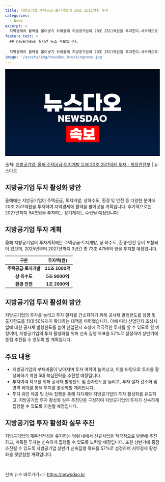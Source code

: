 ```yaml
---
title: 지방공기업 주택공급·토지개발에 20조 2511억원 투자
categories:
  - News
excerpt: >
  지역경제의 활력을 불어넣기 위해올해 지방공기업이 20조 2511억원을 투자한다.세부적으로 주택공급토지개발에 …
feature_text: >
  ## navernews 실시간 뉴스 속보입니다.

  지역경제의 활력을 불어넣기 위해올해 지방공기업이 20조 2511억원을 투자한다.세부적으로 주택공급토지개발에 …
image: '/assets/img/newsdao_breakingnews.jpg'
---
```


![뉴스다오 속보](/assets/img/newsdao_breakingnews.jpg)

<p>출처: <a href="https://newsdao.kr/3122" rel="dofollow">지방공기업, 올해 주택공급·토지개발 등에 20조 2511억원 투자 - 행정안전부</a> | 뉴스다오</p>

<h2 data-ke-size="size26">지방공기업 투자 활성화 방안</h2>
<p data-ke-size="size16">올해에는 지방공기업이 주택공급, 토지개발, 상하수도, 환경 및 안전 등 다양한 분야에 20조 2511억원을 투자하여 지역경제에 활력을 불어넣을 계획입니다. 추가적으로는 2027년까지 94조원을 투자하는 장기계획도 수립될 예정입니다.</p>

<h2 data-ke-size="size24">지방공기업 투자 계획</h2>
<p data-ke-size="size16">올해 지방공기업의 투자계획에는 주택공급·토지개발, 상·하수도, 환경·안전 등이 포함되어 있으며, 2025년부터 2027년까지 3년간 총 73조 4756억 원을 투자할 예정입니다.</p>
<table>
<thead>
<tr>
<th>구분</th>
<th>투자액(원)</th>
</tr>
</thead>
<tbody>
<tr>
<td style="text-align: center; height: 17px;"><b>주택공급·토지개발</b></td>
<td style="text-align: center; height: 17px;"><b>11조 1000억</b></td>
</tr>
<tr>
<td style="text-align: center; height: 17px;"><b>상·하수도</b></td>
<td style="text-align: center; height: 17px;"><b>5조 9000억</b></td>
</tr>
<tr>
<td style="text-align: center; height: 17px;"><b>환경·안전</b></td>
<td style="text-align: center; height: 17px;"><b>1조 2000억</b></td>
</tr>
</tbody>
</table>

<h2 data-ke-size="size24">지방공기업 투자 활성화 방안</h2>
<p data-ke-size="size16">지방공기업의 투자를 늘리고 투자 절차를 간소화하기 위해 공사채 발행한도를 상향 및 출자한도를 최대 50%까지 확대하는 대책을 마련했습니다. 이에 따라 산업단지 조성사업에 대한 공사채 발행한도를 높여 산업단지 조성에 적극적인 투자를 할 수 있도록 할 예정이며, 지방공기업의 투자 활성화를 위해 신속 집행 목표를 57%로 설정하여 상반기에 중점 추진될 수 있도록 할 계획입니다.</p>

<h2 data-ke-size="size24">주요 내용</h2>
<ul>
<li>지방공기업의 부채비율이 낮아지며 투자 여력이 늘어났고, 이를 바탕으로 투자를 활성화하기 위한 5대 핵심전략을 추진할 예정입니다.</li>
<li>투자여력 확보를 위해 공사채 발행한도 및 출자한도를 늘리고, 투자 절차 간소화 및 영역 확대를 통해 투자를 활성화할 계획입니다.</li>
<li>투자 유인 제공 및 신속 집행을 통해 지자체와 지방공기업의 투자 활성화를 유도하고, 지방공기업 투자 활성화 실무 추진단을 구성하여 지방공기업의 투자가 신속하게 집행될 수 있도록 지원할 예정입니다.</li>
</ul>

<h2 data-ke-size="size24">지방공기업 투자 활성화 실무 추진</h2>
<p data-ke-size="size16">지방공기업의 재무건전성을 유지하는 범위 내에서 신규사업을 적극적으로 발굴해 추진하고, 계획된 투자는 신속하게 집행될 수 있도록 노력할 예정입니다. 또한 상반기에 중점 추진될 수 있도록 지방공기업 상반기 신속집행 목표를 57%로 설정하여 지역경제 활성화를 뒷받침할 계획입니다.</p>

<p data-ke-size="size16">&nbsp;</p> 

신속 뉴스 바로가기 👉 <a href="https://newsdao.kr" rel="dofollow">https://newsdao.kr</a>


